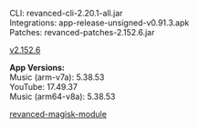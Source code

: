 CLI: revanced-cli-2.20.1-all.jar  
Integrations: app-release-unsigned-v0.91.3.apk  
Patches: revanced-patches-2.152.6.jar  

[v2.152.6](https://github.com/inotia00/revanced-patches/releases/latest)
  
**App Versions:**  
Music (arm-v7a): 5.38.53  
YouTube: 17.49.37  
Music (arm64-v8a): 5.38.53  

[revanced-magisk-module](https://github.com/j-hc/revanced-magisk-module)  
